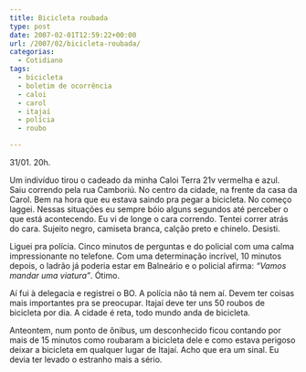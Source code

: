 ```yaml
---
title: Bicicleta roubada
type: post
date: 2007-02-01T12:59:22+00:00
url: /2007/02/bicicleta-roubada/
categorias:
  - Cotidiano
tags:
  - bicicleta
  - boletim de ocorrência
  - caloi
  - carol
  - itajaí
  - polícia
  - roubo

---
```

31/01. 20h.

Um indivíduo tirou o cadeado da minha Caloi Terra 21v vermelha e azul. Saiu correndo pela rua Camboriú. No centro da cidade, na frente da casa da Carol. Bem na hora que eu estava saindo pra pegar a bicicleta. No começo laggei. Nessas situações eu sempre bóio alguns segundos até perceber o que está acontecendo. Eu vi de longe o cara correndo. Tentei correr atrás do cara. Sujeito negro, camiseta branca, calção preto e chinelo. Desisti.

Liguei pra polícia. Cinco minutos de perguntas e do policial com uma calma impressionante no telefone. Com uma determinação incrível, 10 minutos depois, o ladrão já poderia estar em Balneário e o policial afirma: _“Vamos mandar uma viatura”_. Ótimo.

Aí fui à delegacia e registrei o BO. A polícia não tá nem aí. Devem ter coisas mais importantes pra se preocupar. Itajaí deve ter uns 50 roubos de bicicleta por dia. A cidade é reta, todo mundo anda de bicicleta.

Anteontem, num ponto de ônibus, um desconhecido ficou contando por mais de 15 minutos como roubaram a bicicleta dele e como estava perigoso deixar a bicicleta em qualquer lugar de Itajaí. Acho que era um sinal. Eu devia ter levado o estranho mais a sério.

